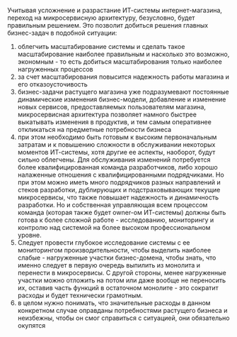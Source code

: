 Учитывая усложнение и разрастание ИТ-системы интернет-магазина, переход на микросервисную архитектуру, безусловно, будет правильным решением. Это позволит добиться решения главных бизнес-задач в подобной ситуации:
1) облегчить масштабирование системы и сделать такое масштабирование наиболее правильным и насколько это возможно, экономным - то есть добиться масштабирования только наиболее нагруженных процессов
2) за счет масштабирования повысится надежность работы магазина и его отказоусточивость
3) бизнес-задачи растущего магазина уже подразумевают постоянные динамические изменения бизнес-модели, добавление и изменение новых сервисов, предоставляемых пользователям магазина, микросервисная архитектура позволяет намного быстрее выкатывать изменения в продуктив, и тем самым оперативнее откликаться на предметные потребности бизнеса
4) при этом необходимо быть готовым к высоким первоначальным затратам и к повышению сложности в обслуживании некоторых моментов ИТ-системы, хотя другие ее аспекты, наоборот, будут сильно облегчены. Для обслуживания изменений потребуется более квалифицированная команда разработчиков, либо хорошо налаженные отношения с квалифицированными подрядчиками. Но при этом можно иметь много подрядчиков разных направлений и стеков разработки, дублирующих и подстраховывающих текущие микросервисы, что также повышает надежность и динамичность разработки. Но и собственная управляющая всем процессом команда (которая также будет owner-ом ИТ-системы) должны быть готова к более сложной работе - исследованию, мониторингу и контролю над системой на более высоком профессиональном уровне.
5) Следует провести глубокое исследование системы с ее мониторингом производительности, чтобы выделить наиболее слабые - нагруженные участки бизнес-домена, чтобы знать, что именно следует в первую очередь выпилить из монолита и перенести в микросервисы. С другой стороны, менее нагруженные участки можно отложить на потом или даже вообще не переносить их, оставив часть функций в остаточном монолите - это сократит расходы и будет технически грамотным.
5) в целом нужно понимать, что значительные расходы в данном конкретном случае оправданы потребностями растущего бизнеса и неизбежны, чтобы он смог справиться с ситуацией, они обязательно окупятся